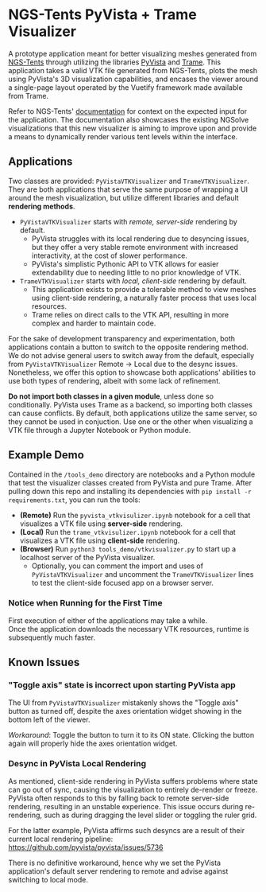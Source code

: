 # NGS-Tents PyVista + Trame Visualizer

A prototype application meant for better visualizing meshes generated from [NGS-Tents](https://github.com/jayggg/ngstents) through
utilizing the libraries [PyVista](https://github.com/pyvista/pyvista) and [Trame](https://github.com/Kitware/trame).
This application takes a valid VTK file generated from NGS-Tents, plots the mesh using PyVista's 3D visualization capabilities, and
encases the viewer around a single-page layout operated by the Vuetify framework made available from Trame.

Refer to NGS-Tents' [documentation](https://jayggg.github.io/ngstents/StartPitching.html) for context on the expected input
for the application. The documentation also showcases the existing NGSolve visualizations that this new visualizer is aiming
to improve upon and provide a means to dynamically render various tent levels within the interface.

## Applications

Two classes are provided: `PyVistaVTKVisualizer` and `TrameVTKVisualizer`. They are both applications that serve the same
purpose of wrapping a UI around the mesh visualization, but utilize different libraries and default **rendering methods**.

- `PyVistaVTKVisualizer` starts with _remote, server-side_ rendering by default.
  - PyVista struggles with its local rendering due to desyncing issues, but they offer a very stable remote environment with increased interactivity, at the cost of slower performance.
  - PyVista's simplistic Pythonic API to VTK allows for easier extendability due to needing little to no prior knowledge of VTK.
- `TrameVTKVisualizer` starts with _local, client-side_ rendering by default.
  - This application exists to provide a tolerable method to view meshes using client-side rendering, a naturally faster process that uses local resources.
  - Trame relies on direct calls to the VTK API, resulting in more complex and harder to maintain code.

For the sake of development transparency and experimentation, both applications contain a button to switch to the opposite rendering method. We do not advise general users to switch
away from the default, especially from `PyVistaVTKVisualizer` Remote -> Local due to the desync issues. Nonetheless, we offer this option to showcase both applications' abilities to
use both types of rendering, albeit with some lack of refinement.

**Do not import both classes in a given module**, unless done so conditionally. PyVista uses Trame as a backend, so importing
both classes can cause conflicts. By default, both applications utilize the same server, so they cannot be used in conjuction. Use one or the other when visualizing a VTK file through
a Jupyter Notebook or Python module.

## Example Demo

Contained in the `/tools_demo` directory are notebooks and a Python module that test the visualizer classes created from PyVista
and pure Trame. After pulling down this repo and installing its dependencies with `pip install -r requirements.txt`,
you can run the tools:

- **(Remote)** Run the `pyvista_vtkvisulizer.ipynb` notebook for a cell that visualizes a VTK file using **server-side** rendering.
- **(Local)** Run the `trame_vtkvisulizer.ipynb` notebook for a cell that visualizes a VTK file using **client-side** rendering.
- **(Browser)** Run `python3 tools_demo/vtkvisualizer.py` to start up a localhost server of the PyVista visualizer.
  - Optionally, you can comment the import and uses of `PyVistaVTKVisualizer` and uncomment the `TrameVTKVisualizer` lines to test the client-side focused app on a browser server.

### Notice when Running for the First Time

First execution of either of the applications may take a while.  
Once the application downloads the necessary VTK resources, runtime is subsequently much faster.

## Known Issues

### "Toggle axis" state is incorrect upon starting PyVista app

The UI from `PyVistaVTKVisualizer` mistakenly shows the "Toggle axis" button as turned off, despite the axes orientation
widget showing in the bottom left of the viewer.

_Workaround_: Toggle the button to turn it to its ON state. Clicking the button again will properly hide the axes orientation widget.

### Desync in PyVista Local Rendering

As mentioned, client-side rendering in PyVista suffers problems where state can go out of sync, causing the visualization to entirely de-render or freeze. PyVista often responds to
this by falling back to remote server-side rendering, resulting in an unstable experience.
This issue occurs during re-rendering, such as during dragging the level slider or toggling the ruler grid.

For the latter example, PyVista affirms such desyncs are a result of their current local rendering pipeline: https://github.com/pyvista/pyvista/issues/5736

There is no definitive workaround, hence why we set the PyVista application's default server rendering to remote and advise against switching to local mode.

